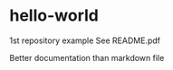 hello-world
===========

1st repository example
  See README.pdf
  
Better documentation than markdown file
